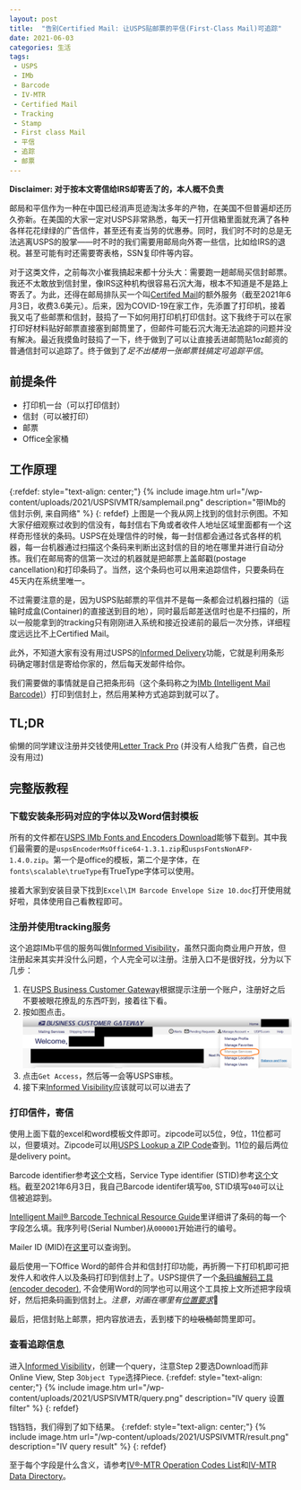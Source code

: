 ```yaml
---
layout: post
title:  "告别Certified Mail: 让USPS贴邮票的平信(First-Class Mail)可追踪"
date: 2021-06-03
categories: 生活
tags:
 - USPS
 - IMb
 - Barcode
 - IV-MTR
 - Certified Mail
 - Tracking
 - Stamp
 - First class Mail
 - 平信
 - 追踪
 - 邮票
---
```

**Disclaimer: 对于按本文寄信给IRS却寄丢了的，本人概不负责**

邮局和平信作为一种在中国已经消声觅迹淘汰多年的产物，在美国不但普遍却还历久弥新。在美国的大家一定对USPS非常熟悉，每天一打开信箱里面就充满了各种各样花花绿绿的广告信件，甚至还有麦当劳的优惠券。同时，我们时不时的总是无法逃离USPS的股掌——时不时的我们需要用邮局向外寄一些信，比如给IRS的退税。甚至可能有时还需要寄表格，SSN复印件等内容。

对于这类文件，之前每次小崔我搞起来都十分头大：需要跑一趟邮局买信封邮票。我还不太敢放到信封里，像IRS这种机构很容易石沉大海，根本不知道是不是路上寄丢了。为此，还得在邮局排队买一个叫[Certifed Mail](https://www.usps.com/ship/insurance-extra-services.htm)的额外服务（截至2021年6月3日，收费3.6美元）。后来，因为COVID-19在家工作，先添置了打印机，接着我又屯了些邮票和信封，鼓捣了一下如何用打印机打印信封。这下我终于可以在家打印好材料贴好邮票直接塞到邮筒里了，但邮件可能石沉大海无法追踪的问题并没有解决。最近我摸鱼时鼓捣了一下，终于做到了可以让直接丢进邮筒贴1oz邮资的普通信封可以追踪了。终于做到了*足不出楼用一张邮票钱搞定可追踪平信*。

## 前提条件
 - 打印机一台（可以打印信封）
 - 信封（可以被打印）
 - 邮票
 - Office全家桶

## 工作原理
{:refdef: style="text-align: center;"}
{% include image.htm url="/wp-content/uploads/2021/USPSIVMTR/samplemail.png" description="带IMb的信封示例, 来自网络" %}
{: refdef}
上图是一个我从网上找到的信封示例图。不知大家仔细观察过收到的信没有，每封信右下角或者收件人地址区域里面都有一个这样奇形怪状的条码。USPS在处理信件的时候，每一封信都会通过各式各样的机器，每一台机器通过扫描这个条码来判断出这封信的目的地在哪里并进行自动分拣。我们在邮局寄的信第一次过的机器就是把邮票上盖邮戳(postage cancellation)和打印条码了。当然，这个条码也可以用来追踪信件，只要条码在45天内在系统里唯一。

不过需要注意的是，因为USPS贴邮票的平信并不是每一条都会过机器扫描的（运输时成盒(Container)的直接送到目的地），同时最后邮差送信时也是不扫描的，所以一般能拿到的tracking只有刚刚进入系统和接近投递前的最后一次分拣，详细程度远远比不上Certified Mail。

此外，不知道大家有没有用过USPS的[Informed Delivery](https://informeddelivery.usps.com/box/pages/intro/start.action)功能，它就是利用条形码确定哪封信是寄给你家的，然后每天发邮件给你。

我们需要做的事情就是自己把条形码（这个条码称之为[IMb (Intelligent Mail Barcode)](https://postalpro.usps.com/mailing/intelligent-mail-barcode)）打印到信封上，然后用某种方式追踪到就可以了。

## TL;DR
偷懒的同学建议注册并交钱使用[Letter Track Pro](https://www.lettertrackpro.com/) (并没有人给我广告费，自己也没有用过)

## 完整版教程

### 下载安装条形码对应的字体以及Word信封模板

所有的文件都在[USPS IMb Fonts and Encoders Download](https://postalpro.usps.com/onecodesolution)能够下载到。其中我们最需要的是``uspsEncoderMsOffice64-1.3.1.zip``和``uspsFontsNonAFP-1.4.0.zip``。第一个是office的模板，第二个是字体，在``fonts\scalable\trueType``有TrueType字体可以使用。

接着大家到安装目录下找到``Excel\IM Barcode Envelope Size 10.doc``打开使用就好啦，具体使用自己看教程即可。

### 注册并使用tracking服务

这个追踪IMb平信的服务叫做[Informed Visibility](https://iv.usps.com)，虽然只面向商业用户开放，但注册起来其实并没什么问题，个人完全可以注册。注册入口不是很好找，分为以下几步：
1. 在[USPS Business Customer Gateway](https://gateway.usps.com)根据提示注册一个账户，注册好之后不要被眼花撩乱的东西吓到，接着往下看。
2. 按如图点击。
   ![步骤2](/wp-content/uploads/2021/USPSIVMTR/reg_getaccess.png)
3. 点击``Get Access``，然后等一会等USPS审核。
4. 接下来[Informed Visibility](https://iv.usps.com)应该就可以可以进去了

### 打印信件，寄信

使用上面下载的excel和word模板文件即可。zipcode可以5位，9位，11位都可以，但要填对。Zipcode可以用[USPS Lookup a ZIP Code](https://tools.usps.com/zip-code-lookup.htm)查到。11位的最后两位是delivery point。

Barcode identifier参考[这个](https://postalpro.usps.com/node/3528)文档，Service Type identifier (STID)参考[这个](https://postalpro.usps.com/service-type-identifiers/stidtable)文档。截至2021年6月3日，我自己Barcode identifer填写``00``, STID填写``040``可以让信被追踪到。

[Intelligent Mail® Barcode Technical Resource Guide](https://postalpro.usps.com/node/221)里详细讲了条码的每一个字段怎么填。我序列号(Serial Number)从``000001``开始进行的编号。

Mailer ID (MID)在[这里](https://mid.usps.com)可以查询到。

最后使用一下Office Word的邮件合并和信封打印功能，再折腾一下打印机即可把发件人和收件人以及条码打印到信封上了。USPS提供了一个[条码编解码工具(encoder decoder)](https://postalpro.usps.com/ppro-tools/encoder-decoder), 不会使用Word的同学也可以用这个工具按上文所述把字段填好，然后把条码画到信封上。*注意，对画在哪里有[位置要求](https://pe.usps.com/text/dmm300/202.htm#ep1047220)*:dog:

最后，把信封贴上邮票，把内容放进去，丢到楼下的~~垃圾桶~~邮筒里即可。

### 查看追踪信息

进入[Informed Visibility](https://iv.usps.com)，创建一个query，注意Step 2要选Download而非Online View, Step 3``Object Type``选择Piece.
{:refdef: style="text-align: center;"}
{% include image.htm url="/wp-content/uploads/2021/USPSIVMTR/query.png" description="IV query 设置filter" %}
{: refdef}

铛铛铛，我们得到了如下结果。
{:refdef: style="text-align: center;"}
{% include image.htm url="/wp-content/uploads/2021/USPSIVMTR/result.png" description="IV query result" %}
{: refdef}

至于每个字段是什么含义，请参考[IV®-MTR Operation Codes List](https://postalpro.usps.com/informedvisibility/OperationCodesList)和[IV-MTR Data Directory](https://postalpro.usps.com/informedvisibility/DataDictionary)。

